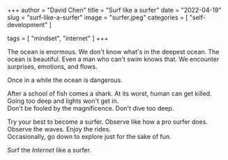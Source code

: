 +++
author = "David Chen"
title = "Surf like a surfer"
date = "2022-04-19"
slug = "surf-like-a-surfer"
image = "surfer.jpeg"
categories = [
    "self-development"
]

tags = [
    "mindset",
    "internet"
]
+++

The ocean is enormous. We don't know what's in the deepest ocean. The ocean is beautiful. Even a man who can't swim knows that. We encounter surprises, emotions, and flows.

Once in a while the ocean is dangerous.

After a school of fish comes a shark. At its worst, human can get killed.<br>
Going too deep and lights won't get in.<br>
Don't be fooled by the magnificence. Don't dive too deep.

Try your best to become a surfer. Observe like how a pro surfer does. Observe the waves. Enjoy the rides.<br>
Occasionally, go down to explore just for the sake of fun.

Surf the *Internet* like a surfer.